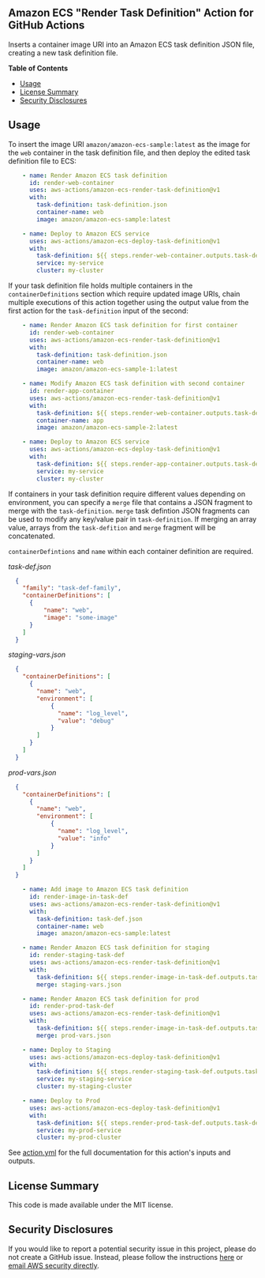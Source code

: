 ## Amazon ECS "Render Task Definition" Action for GitHub Actions

Inserts a container image URI into an Amazon ECS task definition JSON file, creating a new task definition file.

**Table of Contents**

<!-- toc -->

- [Usage](#usage)
- [License Summary](#license-summary)
- [Security Disclosures](#security-disclosures)

<!-- tocstop -->

## Usage

To insert the image URI `amazon/amazon-ecs-sample:latest` as the image for the `web` container in the task definition file, and then deploy the edited task definition file to ECS:

```yaml
    - name: Render Amazon ECS task definition
      id: render-web-container
      uses: aws-actions/amazon-ecs-render-task-definition@v1
      with:
        task-definition: task-definition.json
        container-name: web
        image: amazon/amazon-ecs-sample:latest

    - name: Deploy to Amazon ECS service
      uses: aws-actions/amazon-ecs-deploy-task-definition@v1
      with:
        task-definition: ${{ steps.render-web-container.outputs.task-definition }}
        service: my-service
        cluster: my-cluster
```

If your task definition file holds multiple containers in the `containerDefinitions`
section which require updated image URIs, chain multiple executions of this action
together using the output value from the first action for the `task-definition`
input of the second:

```yaml
    - name: Render Amazon ECS task definition for first container
      id: render-web-container
      uses: aws-actions/amazon-ecs-render-task-definition@v1
      with:
        task-definition: task-definition.json
        container-name: web
        image: amazon/amazon-ecs-sample-1:latest

    - name: Modify Amazon ECS task definition with second container
      id: render-app-container
      uses: aws-actions/amazon-ecs-render-task-definition@v1
      with:
        task-definition: ${{ steps.render-web-container.outputs.task-definition }}
        container-name: app
        image: amazon/amazon-ecs-sample-2:latest

    - name: Deploy to Amazon ECS service
      uses: aws-actions/amazon-ecs-deploy-task-definition@v1
      with:
        task-definition: ${{ steps.render-app-container.outputs.task-definition }}
        service: my-service
        cluster: my-cluster
```

If containers in your task definition require different values depending on environment, you can specify a `merge` file that contains a JSON fragment to merge with the `task-definition`. `merge` task defintion JSON fragments can be used to modify any key/value pair in `task-definition`. If merging an array value, arrays from the `task-defition` and `merge` fragment will be concatenated.

`containerDefintions` and `name` within each container definition are required.

_task-def.json_

```json
  {
    "family": "task-def-family",
    "containerDefinitions": [
      {
          "name": "web",
          "image": "some-image"
      }
    ]
  }
```

_staging-vars.json_

```json
  {
    "containerDefinitions": [
      {
        "name": "web",
        "environment": [
            {
              "name": "log_level",
              "value": "debug"
            }
        ]
      }
    ]
  }
```

_prod-vars.json_

```json
  {
    "containerDefinitions": [
      {
        "name": "web",
        "environment": [
            {
              "name": "log_level",
              "value": "info"
            }
        ]
      }
    ]
  }
```

```yaml
    - name: Add image to Amazon ECS task definition
      id: render-image-in-task-def
      uses: aws-actions/amazon-ecs-render-task-definition@v1
      with:
        task-definition: task-def.json
        container-name: web
        image: amazon/amazon-ecs-sample:latest

    - name: Render Amazon ECS task definition for staging
      id: render-staging-task-def
      uses: aws-actions/amazon-ecs-render-task-definition@v1
      with:
        task-definition: ${{ steps.render-image-in-task-def.outputs.task-definition }}
        merge: staging-vars.json

    - name: Render Amazon ECS task definition for prod
      id: render-prod-task-def
      uses: aws-actions/amazon-ecs-render-task-definition@v1
      with:
        task-definition: ${{ steps.render-image-in-task-def.outputs.task-definition }}
        merge: prod-vars.json

    - name: Deploy to Staging
      uses: aws-actions/amazon-ecs-deploy-task-definition@v1
      with:
        task-definition: ${{ steps.render-staging-task-def.outputs.task-definition }}
        service: my-staging-service
        cluster: my-staging-cluster

    - name: Deploy to Prod
      uses: aws-actions/amazon-ecs-deploy-task-definition@v1
      with:
        task-definition: ${{ steps.render-prod-task-def.outputs.task-definition }}
        service: my-prod-service
        cluster: my-prod-cluster
```

See [action.yml](action.yml) for the full documentation for this action's inputs and outputs.

## License Summary

This code is made available under the MIT license.

## Security Disclosures

If you would like to report a potential security issue in this project, please do not create a GitHub issue.  Instead, please follow the instructions [here](https://aws.amazon.com/security/vulnerability-reporting/) or [email AWS security directly](mailto:aws-security@amazon.com).
